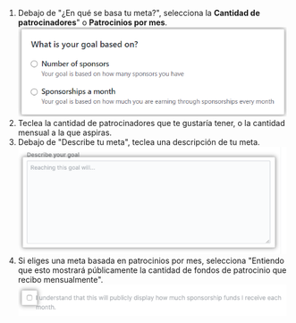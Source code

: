 1. Debajo de "¿En qué se basa tu meta?", selecciona la **Cantidad de patrocinadores**" o **Patrocinios por mes**. ![Tipos de meta disponibles ](/assets/images/help/sponsors/select-goal-type.png)
2. Teclea la cantidad de patrocinadores que te gustaría tener, o la cantidad mensual a la que aspiras.
3. Debajo de "Describe tu meta", teclea una descripción de tu meta. ![Configuración de metas](/assets/images/help/sponsors/goal-settings.png)
5. Si eliges una meta basada en patrocinios por mes, selecciona "Entiendo que esto mostrará públicamente la cantidad de fondos de patrocinio que recibo mensualmente". ![Casilla en donde aceptas que entiendes que el fondo de tus patrocinios se publicará](/assets/images/help/sponsors/sponsorships-published-checkbox.png)
